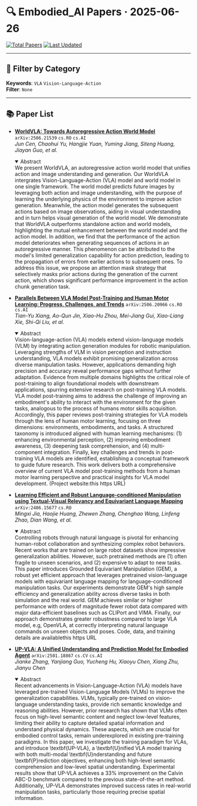 # 🔍 Embodied_AI Papers · 2025-06-26

[![Total Papers](https://img.shields.io/badge/Papers-4-2688EB)]()
[![Last Updated](https://img.shields.io/badge/dynamic/json?url=https://api.github.com/repos/tavish9/awesome-daily-AI-arxiv/commits/main&query=%24.commit.author.date&label=updated&color=orange)]()

---

## 📌 Filter by Category
**Keywords**: `VLA` `Vision-Language-Action`  
**Filter**: `None`

---

## 📚 Paper List

- **[WorldVLA: Towards Autoregressive Action World Model](https://arxiv.org/abs/2506.21539)**  `arXiv:2506.21539`  `cs.RO` `cs.AI`  
  _Jun Cen, Chaohui Yu, Hangjie Yuan, Yuming Jiang, Siteng Huang, Jiayan Guo, et al._
  <details open><summary>Abstract</summary>
  We present WorldVLA, an autoregressive action world model that unifies action and image understanding and generation. Our WorldVLA intergrates Vision-Language-Action (VLA) model and world model in one single framework. The world model predicts future images by leveraging both action and image understanding, with the purpose of learning the underlying physics of the environment to improve action generation. Meanwhile, the action model generates the subsequent actions based on image observations, aiding in visual understanding and in turn helps visual generation of the world model. We demonstrate that WorldVLA outperforms standalone action and world models, highlighting the mutual enhancement between the world model and the action model. In addition, we find that the performance of the action model deteriorates when generating sequences of actions in an autoregressive manner. This phenomenon can be attributed to the model's limited generalization capability for action prediction, leading to the propagation of errors from earlier actions to subsequent ones. To address this issue, we propose an attention mask strategy that selectively masks prior actions during the generation of the current action, which shows significant performance improvement in the action chunk generation task.
  </details>

- **[Parallels Between VLA Model Post-Training and Human Motor Learning: Progress, Challenges, and Trends](https://arxiv.org/abs/2506.20966)**  `arXiv:2506.20966`  `cs.RO` `cs.AI`  
  _Tian-Yu Xiang, Ao-Qun Jin, Xiao-Hu Zhou, Mei-Jiang Gui, Xiao-Liang Xie, Shi-Qi Liu, et al._
  <details open><summary>Abstract</summary>
  Vision-language-action (VLA) models extend vision-language models (VLM) by integrating action generation modules for robotic manipulation. Leveraging strengths of VLM in vision perception and instruction understanding, VLA models exhibit promising generalization across diverse manipulation tasks. However, applications demanding high precision and accuracy reveal performance gaps without further adaptation. Evidence from multiple domains highlights the critical role of post-training to align foundational models with downstream applications, spurring extensive research on post-training VLA models. VLA model post-training aims to address the challenge of improving an embodiment's ability to interact with the environment for the given tasks, analogous to the process of humans motor skills acquisition. Accordingly, this paper reviews post-training strategies for VLA models through the lens of human motor learning, focusing on three dimensions: environments, embodiments, and tasks. A structured taxonomy is introduced aligned with human learning mechanisms: (1) enhancing environmental perception, (2) improving embodiment awareness, (3) deepening task comprehension, and (4) multi-component integration. Finally, key challenges and trends in post-training VLA models are identified, establishing a conceptual framework to guide future research. This work delivers both a comprehensive overview of current VLA model post-training methods from a human motor learning perspective and practical insights for VLA model development. (Project website:this https URL)
  </details>

- **[Learning Efficient and Robust Language-conditioned Manipulation using Textual-Visual Relevancy and Equivariant Language Mapping](https://arxiv.org/abs/2406.15677)**  `arXiv:2406.15677`  `cs.RO`  
  _Mingxi Jia, Haojie Huang, Zhewen Zhang, Chenghao Wang, Linfeng Zhao, Dian Wang, et al._
  <details open><summary>Abstract</summary>
  Controlling robots through natural language is pivotal for enhancing human-robot collaboration and synthesizing complex robot behaviors. Recent works that are trained on large robot datasets show impressive generalization abilities. However, such pretrained methods are (1) often fragile to unseen scenarios, and (2) expensive to adapt to new tasks. This paper introduces Grounded Equivariant Manipulation (GEM), a robust yet efficient approach that leverages pretrained vision-language models with equivariant language mapping for language-conditioned manipulation tasks. Our experiments demonstrate GEM's high sample efficiency and generalization ability across diverse tasks in both simulation and the real world. GEM achieves similar or higher performance with orders of magnitude fewer robot data compared with major data-efficient baselines such as CLIPort and VIMA. Finally, our approach demonstrates greater robustness compared to large VLA model, e.g, OpenVLA, at correctly interpreting natural language commands on unseen objects and poses. Code, data, and training details are availablethis https URL
  </details>

- **[UP-VLA: A Unified Understanding and Prediction Model for Embodied Agent](https://arxiv.org/abs/2501.18867)**  `arXiv:2501.18867`  `cs.CV` `cs.AI`  
  _Jianke Zhang, Yanjiang Guo, Yucheng Hu, Xiaoyu Chen, Xiang Zhu, Jianyu Chen_
  <details open><summary>Abstract</summary>
  Recent advancements in Vision-Language-Action (VLA) models have leveraged pre-trained Vision-Language Models (VLMs) to improve the generalization capabilities. VLMs, typically pre-trained on vision-language understanding tasks, provide rich semantic knowledge and reasoning abilities. However, prior research has shown that VLMs often focus on high-level semantic content and neglect low-level features, limiting their ability to capture detailed spatial information and understand physical dynamics. These aspects, which are crucial for embodied control tasks, remain underexplored in existing pre-training paradigms. In this paper, we investigate the training paradigm for VLAs, and introduce \textbf{UP-VLA}, a \textbf{U}nified VLA model training with both multi-modal \textbf{U}nderstanding and future \textbf{P}rediction objectives, enhancing both high-level semantic comprehension and low-level spatial understanding. Experimental results show that UP-VLA achieves a 33% improvement on the Calvin ABC-D benchmark compared to the previous state-of-the-art method. Additionally, UP-VLA demonstrates improved success rates in real-world manipulation tasks, particularly those requiring precise spatial information.
  </details>
